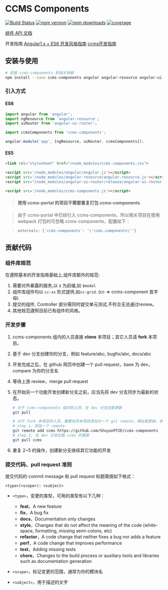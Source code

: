# CCMS Components 
[![Build Status](https://img.shields.io/travis/ShuyunFF2E/ccms-components/master.svg?style=flat)](https://travis-ci.org/ShuyunFF2E/ccms-components) 
[![npm version](https://img.shields.io/npm/v/ccms-components.svg?style=flat)](https://www.npmjs.com/package/ccms-components)
[![npm downloads](https://img.shields.io/npm/dt/ccms-components.svg?style=flat)](https://www.npmjs.com/package/ccms-components)
[![coverage](https://img.shields.io/codecov/c/github/ShuyunFF2E/ccms-components/dev.svg?style=flat)](https://www.npmjs.com/package/ccms-components)

[组件 API 文档](http://shuyunff2e.github.io/ccms-components/)

开发指南 [Angular1.x + ES6 开发风格指南](https://github.com/kuitos/kuitos.github.io/issues/34) [ccms开发指南](https://github.com/ShuyunFF2E/ccms-angular-styleguide)

## 安装与使用

```bash
# 安装 ccms-components 和相关依赖
npm install --save ccms-components angular angular-resource angular-ui-router
```

### 引入方式

#### ES6
```js
import angular from 'angular';
import ngResource from 'angular-resource';
import uiRouter from 'angular-ui-router';

import ccmsComponents from 'ccms-components';

angular.module('app', [ngResource, uiRouter, ccmsComponents]);
```

#### ES5
```html
<link rel="stylesheet" href="/node_modules/ccms-components.css">

<script src='/node_modules/angular/angular.js'></script>
<script src='/node_modules/angular-resource/angular-resource.js'></script>
<script src="/node_modules/angular-ui-router/release/angular-ui-router.js"></script>

<script src='/node_modules/ccms-components.js'></script>
```

> #### 使用 ccms-portal 的项目不需要重复打包 ccms-components

> 由于 ccms-portal 中已经引入 ccms-components，所以相关项目在使用 webpack 打包时可忽略 ccms-components，配置如下：

> ```js
> externals: {'ccms-components': '\'ccms.components\''}
> ```

## 贡献代码

### 组件库规范
在遵照基本的开发指南基础上,组件库额外的规范:

1. 需要对外暴露的服务,以 `$` 为前缀,如 `$modal`
2. 组件库组件均以 `cc-xx` 形式提供,如`cc-grid`. (cc => ccms-component 首字母)
3. 提交的组件, Controller 部分需同时提交单元测试,不符合无法通过review。
4. 其他规范遵照目前已有组件的风格。

### 开发步骤

1. ccms-components 组内的人员直接 **clone** 本项目；其它人员请 **fork** 本项目。

2. 基于 dev 分支创建你的分支，例如 feature/abc, bugfix/abc, docs/abc

3. 开发完成之后，在 github 网页中创建一个 pull request，base 为 dev，compare 为你的分支名

4. 等待上游 review，merge pull request

5. 在开始另一个功能开发创建新分支之前，应当先将 dev 分支同步为最新的状态。

	```bash
	# 对于 ccms-components 组内的人员，在 dev 分支拉取更新
	git pull

	# 对于 fork 本项目的人员，需要先将本项目添加为一个 git remote，再拉取更新，参考以下操作
	# step 1，添加一个 remote
	git remote add ccms https://github.com/ShuyunFF2E/ccms-components
	# step 2, 在 dev 分支拉取 ccms 的更新
	git pull ccms
	```
6. 重复 2~5 的操作，创建新分支继续其它功能的开发

### 提交代码、pull request 准则

提交代码的 commit message 和 pull request 标题需按如下格式：

```
<type>(<scope>): <subject>
```

* `<type>`，变更的类型，可用的类型有以下几种：
	- **feat**，A new feature
	- **fix**，A bug fix
	- **docs**，Documentation only changes
	- **style**，Changes that do not affect the meaning of the code (white-space, formatting, missing semi-colons, etc)
	- **refactor**，A code change that neither fixes a bug nor adds a feature
	- **perf**，A code change that improves performance
	- **test**，Adding missing tests
	- **chore**，Changes to the build process or auxiliary tools and libraries such as documentation generation

* `<scope>`，标记变更的范围，通常为你的模块名

* `<subject>`，用于描述的文字

